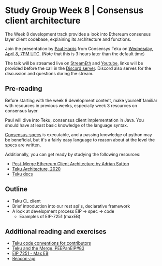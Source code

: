 # Study Group Week 8 | Consensus client architecture

The Week 8 development track provides a look into Ethereum consensus layer client codebase, explaining its architecture and functions. 

Join the presentation by [Paul Harris](https://twitter.com/rolfyone) from Consensys Teku on [Wednesday, April 8, 7PM UTC](https://savvytime.com/converter/utc-to-germany-berlin-united-kingdom-london-china-shanghai-ny-new-york-city-japan-tokyo-australia-sydney-india-delhi-argentina-buenos-aires/apr-1-2024/3pm). (Note that this is 3 hours later than the default time)

The talk will be streamed live on [StreamEth](https://streameth.org/65cf97e702e803dbd57d823f/epf_study_group) and [Youtube](https://www.youtube.com/@ethprotocolfellows/streams), links will be provided before the call in the [Discord server](https://discord.gg/addwpQbhpq). Discord also serves for the discussion and questions during the stream. 

## Pre-reading

Before starting with the week 8 development content, make yourself familiar with resources in previous weeks, especially week 3 resources on consensus layer. 

Paul will dive into Teku, consensus client implementation in Java. You should have at least basic knowledge of the language syntax. 

[Consensus-specs](https://github.com/ethereum/consensus-specs/) is executable, and a passing knowledge of python may be beneficial, but it's a fairly easy language to reason about at the level the specs are written.

Additionally, you can get ready by studying the following resources:

- [Post-Merge Ethereum Client Architecture by Adrian Sutton](https://www.youtube.com/watch?v=6d4pkhL37Ao)
- [Teku Architecture, 2020](https://www.youtube.com/watch?v=1PHZHpVPLk4)
- [Teku docs](https://docs.teku.consensys.io/)

## Outline

- Teku CL client
- Brief introduction into our rest api's, declarative framework
- A look at development process EIP -> spec -> code
    - Examples of EIP-7251 (maxEB)

## Additional reading and exercises 

- [Teku code conventions for contributors](https://wiki.hyperledger.org/display/BESU/Coding+Conventions) 
- [Teku and the Merge, PEEPanEIP#83](https://www.youtube.com/watch?v=YTWaZ-NBpbM)
- [EIP 7251 - Max EB](https://github.com/ethereum/consensus-specs/tree/dev/specs/_features/eip7251)
- [Beacon-api](https://github.com/ethereum/beacon-APIs)

